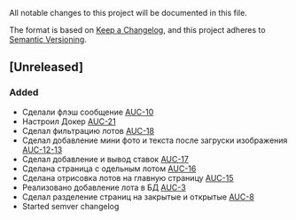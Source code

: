 All notable changes to this project will be documented in this file.

The format is based on [Keep a Changelog](https://keepachangelog.com/en/1.0.0/),
and this project adheres to [Semantic Versioning](https://semver.org/spec/v2.0.0.html).

## [Unreleased]

### Added

- Сделали флэш сообщение [AUC-10](https://webdot.youtrack.cloud/agiles/171-8/current?issue=AUC-10)
- Настроил Докер [AUC-21](https://webdot.youtrack.cloud/agiles/171-8/current?issue=AUC-21)
- Сделал фильтрацию лотов [AUC-18](https://webdot.youtrack.cloud/agiles/171-8/current?issue=AUC-18)
- Сделал добавление мини фото и текста после загруски изображения [AUC-12-13](https://webdot.youtrack.cloud/agiles/171-8/current?issue=AUC-12)
- Сделал добавление и вывод ставок [AUC-17](https://webdot.youtrack.cloud/agiles/171-8/current?issue=AUC-17)
- Сделана страница с одельным лотом [AUC-16](https://webdot.youtrack.cloud/agiles/171-8/current?issue=AUC-16)
- Сделана отрисовка лотов на главную страницу [AUC-15](https://webdot.youtrack.cloud/agiles/171-8/current?issue=AUC-15)
- Реализовано добавление лота в БД [AUC-3](https://webdot.youtrack.cloud/agiles/171-8/current?issue=AUC-3)
- Сделал разделение страниц на закрытые и открытые [AUC-8](https://webdot.youtrack.cloud/agiles/171-8/current?issue=AUC-8)
- Started semver changelog
